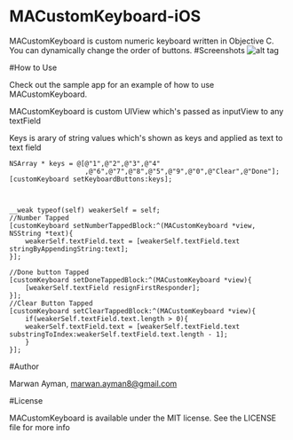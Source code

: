 # MACustomKeyboard-iOS
MACustomKeyboard is custom numeric keyboard written in Objective C.
You can dynamically change the order of buttons.
#Screenshots
![alt tag](http://i.imgur.com/gtQPxhz.png)

#How to Use

Check out the sample app for an example of how to use MACustomKeyboard.

MACustomKeyboard is custom UIView which's passed as inputView to any textField



Keys is arary of string values which's shown as keys and applied as text to text field


    NSArray * keys = @[@"1",@"2",@"3",@"4"
                       ,@"6",@"7",@"8",@"5",@"9",@"0",@"Clear",@"Done"];
    [customKeyboard setKeyboardButtons:keys];
    


    __weak typeof(self) weakerSelf = self;
    //Number Tapped
    [customKeyboard setNumberTappedBlock:^(MACustomKeyboard *view, NSString *text){
        weakerSelf.textField.text = [weakerSelf.textField.text stringByAppendingString:text];
    }];
    
    //Done button Tapped
    [customKeyboard setDoneTappedBlock:^(MACustomKeyboard *view){
        [weakerSelf.textField resignFirstResponder];
    }];
    //Clear Button Tapped
    [customKeyboard setClearTappedBlock:^(MACustomKeyboard *view){
        if(weakerSelf.textField.text.length > 0){
        weakerSelf.textField.text = [weakerSelf.textField.text substringToIndex:weakerSelf.textField.text.length - 1];
        }
    }];


#Author

Marwan Ayman, marwan.ayman8@gmail.com


#License

MACustomKeyboard is available under the MIT license. See the LICENSE file for more info
